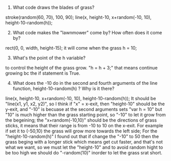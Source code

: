 1. What code draws the blades of grass?

stroke(random(60, 70), 100, 90);
line(x, height-10, x+random(-10, 10), height-10-random(h));

2. What code makes the "lawnmower" come by? How often does it come by?

rect(0, 0, width, height-15);
it will come when the grass h = 10;

3. What's the point of the h variable?

to control the height of the grass grow.
"h = h + 3;" that means continue growing bc the if statement is True.

4. What does the -10 do in the second and fourth arguments of the line function, height-10-random(h) ? Why is it there?

line(x, height-10, x+random(-10, 10), height-10-random(h));
It should be "line(x1, y1, x2, y2)", so I think if "x" = x-exit, then "height-10" should be the y-exit, and "-10" is becuase at the second arguments sets "var h = 10" but "10" is much higher than the grass starting point, so "-10" to let it grow from the begeining; the "x+random(-10,10)" should be the directions of grass sticks, it means that their range is from -10 to 10 on the x-exit. For example if set it to (-50,10) the grass will grow more towards the left side; For the "height-10-random(h)" I found out that if change the "-10" to 50 then the grass beging with a longer stick which means get cut faster, and that's not what we want, so we must let the "height-10" and to avoid random hight to be too high we should do "-random(10)" inorder to let the grass srat short. 
